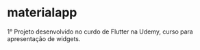 # materialapp
1° Projeto desenvolvido no curdo de Flutter na Udemy, curso para apresentação de widgets.
